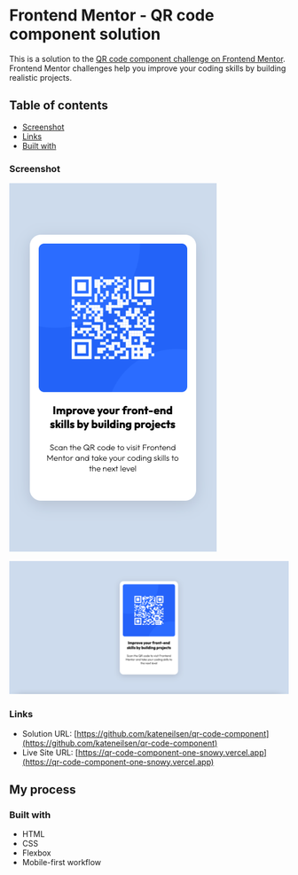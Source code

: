 # Frontend Mentor - QR code component solution

This is a solution to the [QR code component challenge on Frontend Mentor](https://www.frontendmentor.io/challenges/qr-code-component-iux_sIO_H). Frontend Mentor challenges help you improve your coding skills by building realistic projects.

## Table of contents

- [Screenshot](#screenshot)
- [Links](#links)
- [Built with](#built-with)

### Screenshot

![](./design/screenshot_mobile.png)

![](./design/screenshot_desktop.png)

### Links

- Solution URL: [https://github.com/kateneilsen/qr-code-component](https://github.com/kateneilsen/qr-code-component)
- Live Site URL: [https://qr-code-component-one-snowy.vercel.app](https://qr-code-component-one-snowy.vercel.app)

## My process

### Built with

- HTML
- CSS
- Flexbox
- Mobile-first workflow
